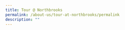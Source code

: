 ```yaml
---
title: Tour @ Northbrooks
permalink: /about-us/tour-at-northbrooks/permalink
description: ""
---
```

